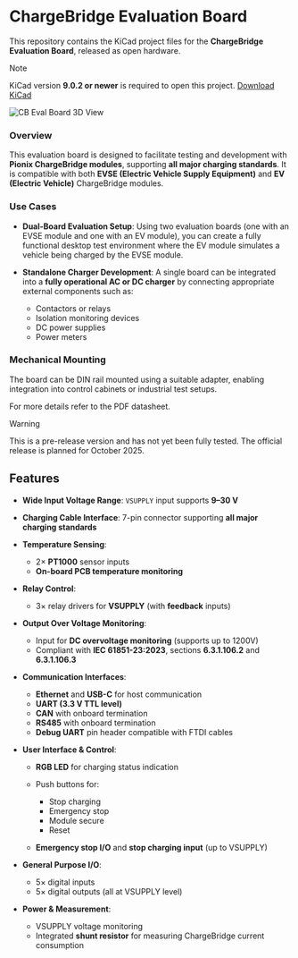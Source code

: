 # ChargeBridge Evaluation Board

This repository contains the KiCad project files for the **ChargeBridge Evaluation Board**, released as open hardware.

> [!NOTE]  
> KiCad version **9.0.2 or newer** is required to open this project. [Download KiCad](https://www.kicad.org/)

![CB Eval Board 3D View](https://github.com/PionixPublic/cb-eval-board/blob/main/cb-eval.png?raw=true)

### Overview

This evaluation board is designed to facilitate testing and development with **Pionix ChargeBridge modules**, supporting **all major charging standards**. It is compatible with both **EVSE (Electric Vehicle Supply Equipment)** and **EV (Electric Vehicle)** ChargeBridge modules.

### Use Cases

* **Dual-Board Evaluation Setup**:
  Using two evaluation boards (one with an EVSE module and one with an EV module), you can create a fully functional desktop test environment where the EV module simulates a vehicle being charged by the EVSE module.

* **Standalone Charger Development**:
  A single board can be integrated into a **fully operational AC or DC charger** by connecting appropriate external components such as:

  * Contactors or relays
  * Isolation monitoring devices
  * DC power supplies
  * Power meters

### Mechanical Mounting

The board can be DIN rail mounted using a suitable adapter, enabling integration into control cabinets or industrial test setups.

For more details refer to the PDF datasheet.

> [!WARNING]  
> This is a pre-release version and has not yet been fully tested. The official release is planned for October 2025.


## Features

* **Wide Input Voltage Range**:
  `VSUPPLY` input supports **9–30 V**

* **Charging Cable Interface**:
  7-pin connector supporting **all major charging standards**

* **Temperature Sensing**:

  * 2× **PT1000** sensor inputs
  * **On-board PCB temperature monitoring**

* **Relay Control**:

  * 3× relay drivers for **VSUPPLY** (with **feedback** inputs)

* **Output Over Voltage Monitoring**:

  * Input for **DC overvoltage monitoring** (supports up to 1200V)
  * Compliant with **IEC 61851-23:2023**, sections **6.3.1.106.2** and **6.3.1.106.3**

* **Communication Interfaces**:

  * **Ethernet** and **USB-C** for host communication
  * **UART (3.3 V TTL level)**
  * **CAN** with onboard termination
  * **RS485** with onboard termination
  * **Debug UART** pin header compatible with FTDI cables

* **User Interface & Control**:

  * **RGB LED** for charging status indication
  * Push buttons for:

    * Stop charging
    * Emergency stop
    * Module secure
    * Reset
  * **Emergency stop I/O** and **stop charging input** (up to VSUPPLY)

* **General Purpose I/O**:

  * 5× digital inputs
  * 5× digital outputs (all at VSUPPLY level)

* **Power & Measurement**:

  * VSUPPLY voltage monitoring
  * Integrated **shunt resistor** for measuring ChargeBridge current consumption

